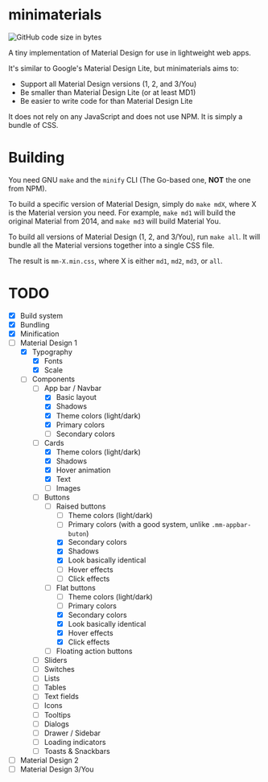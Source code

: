 # minimaterials
![GitHub code size in bytes](https://img.shields.io/github/languages/code-size/winksplorer/minimaterials)

A tiny implementation of Material Design for use in lightweight web apps.

It's similar to Google's Material Design Lite, but minimaterials aims to:
- Support all Material Design versions (1, 2, and 3/You)
- Be smaller than Material Design Lite (or at least MD1)
- Be easier to write code for than Material Design Lite

It does not rely on any JavaScript and does not use NPM. It is simply a bundle of CSS.

# Building

You need GNU `make` and the `minify` CLI (The Go-based one, **NOT** the one from NPM).

To build a specific version of Material Design, simply do `make mdX`, where X is the Material version you need. For example, `make md1` will build the original Material from 2014, and `make md3` will build Material You.

To build all versions of Material Design (1, 2, and 3/You), run `make all`. It will bundle all the Material versions together into a single CSS file.

The result is `mm-X.min.css`, where X is either `md1`, `md2`, `md3`, or `all`.

# TODO

- [X] Build system
- [X] Bundling
- [X] Minification
- [ ] Material Design 1
    - [X] Typography
        - [X] Fonts
        - [X] Scale
    - [ ] Components
        - [ ] App bar / Navbar
            - [X] Basic layout
            - [X] Shadows
            - [X] Theme colors (light/dark)
            - [X] Primary colors
            - [ ] Secondary colors
        - [ ] Cards
            - [X] Theme colors (light/dark)
            - [X] Shadows
            - [X] Hover animation
            - [X] Text
            - [ ] Images
        - [ ] Buttons
            - [ ] Raised buttons
                - [ ] Theme colors (light/dark)
                - [ ] Primary colors (with a good system, unlike `.mm-appbar-buton`)
                - [X] Secondary colors
                - [X] Shadows
                - [X] Look basically identical
                - [ ] Hover effects
                - [ ] Click effects
            - [ ] Flat buttons
                - [ ] Theme colors (light/dark)
                - [ ] Primary colors
                - [X] Secondary colors
                - [X] Look basically identical
                - [X] Hover effects
                - [X] Click effects
            - [ ] Floating action buttons
        - [ ] Sliders
        - [ ] Switches
        - [ ] Lists
        - [ ] Tables
        - [ ] Text fields
        - [ ] Icons
        - [ ] Tooltips
        - [ ] Dialogs
        - [ ] Drawer / Sidebar
        - [ ] Loading indicators
        - [ ] Toasts & Snackbars
- [ ] Material Design 2
- [ ] Material Design 3/You
